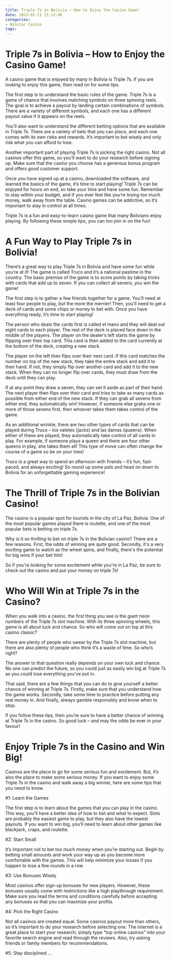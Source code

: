 ```yaml
---
title: Triple 7s in Bolivia – How to Enjoy the Casino Game!
date: 2023-01-11 21:12:46
categories:
- Winstar Casino
tags:
---
```



#  Triple 7s in Bolivia – How to Enjoy the Casino Game!

A casino game that is enjoyed by many in Bolivia is Triple 7s. If you are looking to enjoy this game, then read on for some tips. ﻿

The first step is to understand the basic rules of the game. Triple 7s is a game of chance that involves matching symbols on three spinning reels. The goal is to achieve a payout by landing certain combinations of symbols. There are a variety of different symbols, and each one has a different payout value if it appears on the reels.

You’ll also want to understand the different betting options that are available in Triple 7s. There are a variety of bets that you can place, and each one comes with its own risks and rewards. It’s important to bet wisely and only risk what you can afford to lose.

Another important part of playing Triple 7s is picking the right casino. Not all casinos offer this game, so you’ll want to do your research before signing up. Make sure that the casino you choose has a generous bonus program and offers good customer support.

Once you have signed up at a casino, downloaded the software, and learned the basics of the game, it’s time to start playing! Triple 7s can be enjoyed for hours on end, so take your time and have some fun. Remember to stay within your budget, and if you ever feel like you’re losing too much money, walk away from the table. Casino games can be addictive, so it’s important to stay in control at all times.

Triple 7s is a fun and easy-to-learn casino game that many Bolivians enjoy playing. By following these simple tips, you can too join in on the fun!

#  A Fun Way to Play Triple 7s in Bolivia!

There’s a great way to play Triple 7s in Bolivia and have some fun while you’re at it! The game is called Truco and it’s a national pastime in the country. The basic premise of the game is to score points by taking tricks with cards that add up to seven. If you can collect all sevens, you win the game!

The first step is to gather a few friends together for a game. You’ll need at least four people to play, but the more the merrier! Then, you’ll need to get a deck of cards and some chips or money to bet with. Once you have everything ready, it’s time to start playing!

The person who deals the cards first is called el mano and they will deal out eight cards to each player. The rest of the deck is placed face down in the middle of the players. The player on the dealer’s left starts the game by flipping over their top card. This card is then added to the card currently at the bottom of the deck, creating a new stack.

The player on the left then flips over their next card. If this card matches the number on top of the new stack, they take the entire stack and add it to their hand. If not, they simply flip over another card and add it to the new stack. When they can no longer flip over cards, they must draw from the deck until they can play.

If at any point they draw a seven, they can set it aside as part of their hand. The next player then flips over their card and tries to take as many cards as possible from either end of the new stack. If they can grab all sevens from either end, they automatically win! However, if someone else grabs one or more of those sevens first, then whoever takes them takes control of the game.

As an additional wrinkle, there are two other types of cards that can be played during Truco – los valetes (jacks) and las damas (queens). When either of these are played, they automatically take control of all cards in play. For example, if someone plays a queen and there are four other queens in play, she takes them all! This type of move can often change the course of a game so be on your toes!

Truco is a great way to spend an afternoon with friends – it’s fun, fast-paced, and always exciting! So round up some pals and head on down to Bolivia for an unforgettable gaming experience!

#  The Thrill of Triple 7s in the Bolivian Casino!

The casino is a popular spot for tourists in the city of La Paz, Bolivia. One of the most popular games played there is roulette, and one of the most popular bets is betting on triple 7s.

Why is it so thrilling to bet on triple 7s in the Bolivian casino? There are a few reasons. First, the odds of winning are quite good. Secondly, it's a very exciting game to watch as the wheel spins, and finally, there's the potential for big wins if your bet hits!

So if you're looking for some excitement while you're in La Paz, be sure to check out the casino and put your money on triple 7s!

#  Who Will Win at Triple 7s in the Casino?

When you walk into a casino, the first thing you see is the giant neon numbers of the Triple 7s slot machine. With its three spinning wheels, this game is all about luck and chance. So who will come out on top at this casino classic?

There are plenty of people who swear by the Triple 7s slot machine, but there are also plenty of people who think it’s a waste of time. So who’s right?

The answer to that question really depends on your own luck and chance. No one can predict the future, so you could just as easily win big at Triple 7s as you could lose everything you’ve put in.

That said, there are a few things that you can do to give yourself a better chance of winning at Triple 7s. Firstly, make sure that you understand how the game works. Secondly, take some time to practice before putting any real money in. And finally, always gamble responsibly and know when to stop.

If you follow these tips, then you’re sure to have a better chance of winning at Triple 7s in the casino. So good luck – and may the odds be ever in your favour!

#  Enjoy Triple 7s in the Casino and Win Big!

Casinos are the place to go for some serious fun and excitement. But, it’s also the place to make some serious money. If you want to enjoy some Triple 7s in the casino and walk away a big winner, here are some tips that you need to know.

#1: Learn the Games

The first step is to learn about the games that you can play in the casino. This way, you’ll have a better idea of how to bet and what to expect. Slots are probably the easiest game to play, but they also have the lowest payouts. If you want to win big, you’ll need to learn about other games like blackjack, craps, and roulette.

#2: Start Small

It’s important not to bet too much money when you’re starting out. Begin by betting small amounts and work your way up as you become more comfortable with the games. This will help minimize your losses if you happen to lose a few rounds in a row.

#3: Use Bonuses Wisely

Most casinos offer sign-up bonuses for new players. However, these bonuses usually come with restrictions like a high playthrough requirement. Make sure you read the terms and conditions carefully before accepting any bonuses so that you can maximize your profits.

#4: Pick the Right Casino

Not all casinos are created equal. Some casinos payout more than others, so it’s important to do your research before selecting one. The internet is a great place to start your research; simply type “top online casinos” into your favorite search engine and read through the reviews. Also, try asking friends or family members for recommendations.

#5: Stay disciplined
 ...